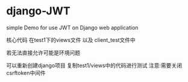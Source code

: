 # django-JWT
simple Demo for use JWT on Django web application

核心代码 在test1下的views文件 以及 client_test文件中

若无法直接允许可能是环境问题

可以重新创建django项目 复制test1/views中的代码进行测试
注意:需要关闭csrftoken中间件

